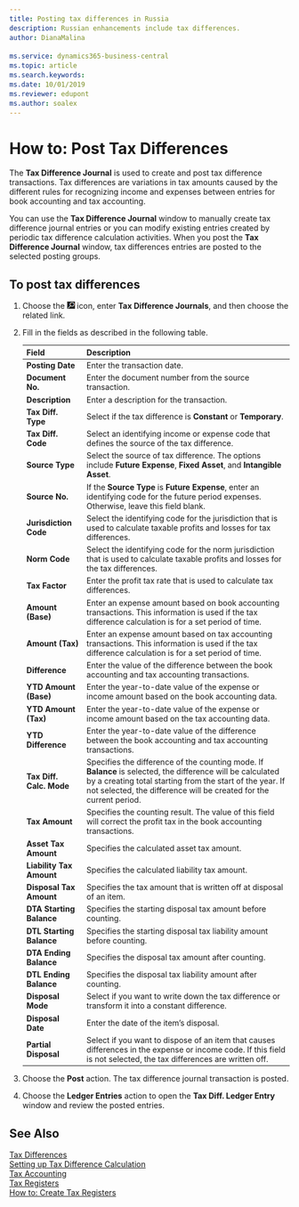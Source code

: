 ```yaml
---
title: Posting tax differences in Russia
description: Russian enhancements include tax differences.
author: DianaMalina

ms.service: dynamics365-business-central
ms.topic: article
ms.search.keywords:
ms.date: 10/01/2019
ms.reviewer: edupont
ms.author: soalex
---
```


# How to: Post Tax Differences

The **Tax Difference Journal** is used to create and post tax difference transactions. Tax differences are variations in tax amounts caused by the different rules for recognizing income and expenses between entries for book accounting and tax accounting.

You can use the **Tax Difference Journal** window to manually create tax difference journal entries or you can modify existing entries created by periodic tax difference calculation activities. When you post the **Tax Difference Journal** window, tax differences entries are posted to the selected posting groups.

## To post tax differences

1. Choose the ![Lightbulb that opens the Tell Me feature](../../media/ui-search/search_small.png "Tell me what you want to do") icon, enter **Tax Difference Journals**, and then choose the related link.

2. Fill in the fields as described in the following table.

   | Field                    | Description                                                  |
   | :----------------------- | :----------------------------------------------------------- |
   | **Posting Date**         | Enter the transaction date.                                  |
   | **Document No.**         | Enter the document number from the source transaction.       |
   | **Description**          | Enter a description for the transaction.                     |
   | **Tax Diff. Type**       | Select if the tax difference is **Constant** or **Temporary**. |
   | **Tax Diff. Code**       | Select an identifying income or expense code that defines the source of the tax difference. |
   | **Source Type**          | Select the source of tax difference. The options include **Future Expense**, **Fixed Asset**, and **Intangible Asset**. |
   | **Source No.**           | If the **Source Type** is **Future Expense**, enter an identifying code for the future period expenses.  Otherwise, leave this field blank. |
   | **Jurisdiction Code**    | Select the identifying code for the jurisdiction that is used to calculate taxable profits and losses for tax differences. |
   | **Norm Code**            | Select the identifying code for the norm jurisdiction that is used to calculate taxable profits and losses for the tax differences. |
   | **Tax Factor**           | Enter the profit tax rate that is used to calculate tax differences. |
   | **Amount (Base)**        | Enter an expense amount based on book accounting transactions. This information is used if the tax difference calculation is for a set period of time. |
   | **Amount (Tax)**         | Enter an expense amount based on tax accounting transactions. This information is used if the tax difference calculation is for a set period of time. |
   | **Difference**           | Enter the value of the difference between the book accounting and tax accounting transactions. |
   | **YTD Amount (Base)**    | Enter the year-to-date value of the expense or income amount based on the book accounting data. |
   | **YTD Amount (Tax)**     | Enter the year-to-date value of the expense or income amount based on the tax accounting data. |
   | **YTD Difference**       | Enter the year-to-date value of the difference between the book accounting and tax accounting transactions. |
   | **Tax Diff. Calc. Mode** | Specifies the difference of the counting mode. If **Balance** is selected, the difference will be calculated by a creating total starting from the start of the year. If not selected, the difference will be created for the current period. |
   | **Tax Amount**           | Specifies the counting result. The value of this field will correct the profit tax in the book accounting transactions. |
   | **Asset Tax Amount**     | Specifies the calculated asset tax amount.                   |
   | **Liability Tax Amount** | Specifies the calculated liability tax amount.               |
   | **Disposal Tax Amount**  | Specifies the tax amount that is written off at disposal of an item. |
   | **DTA Starting Balance** | Specifies the starting disposal tax amount before counting.  |
   | **DTL Starting Balance** | Specifies the starting disposal tax liability amount before counting. |
   | **DTA Ending Balance**   | Specifies the disposal tax amount after counting.            |
   | **DTL Ending Balance**   | Specifies the disposal tax liability amount after counting.  |
   | **Disposal Mode**        | Select if you want to write down the tax difference or transform it into a constant difference. |
   | **Disposal Date**        | Enter the date of the item’s disposal.                       |
   | **Partial Disposal**     | Select if you want to dispose of an item that causes differences in the expense or income code. If this field is not selected, the tax differences are written off. |

3. Choose the **Post** action. The tax difference journal transaction is posted.

4. Choose the **Ledger Entries** action to open the **Tax Diff. Ledger Entry** window and review the posted entries.

## See Also

[Tax Differences](Tax-Differences.md)  
[Setting up Tax Difference Calculation](Setting-up-Tax-Difference-Calculation.md)  
[Tax Accounting](Tax-Accounting.md)  
[Tax Registers](Tax-Registers.md)  
[How to: Create Tax Registers](How-to-Create-Tax-Registers.md)  
